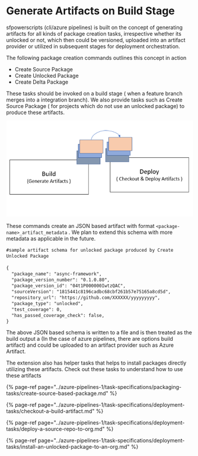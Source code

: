 # Generate Artifacts on Build Stage

sfpowerscripts \(cli/azure pipelines\) is built on the concept of generating artifacts for all kinds of package creation tasks, irrespective whether its unlocked or not, which then could be versioned, uploaded into an artifact provider or utilized in subsequent stages for deployment orchestration. 

The following package creation commands outlines this concept in action

* Create Source Package
* Create Unlocked Package
* Create Delta Package

These tasks should be invoked on a build stage \( when a feature branch merges into a integration branch\).   We also provide tasks such as Create Source Package \( for projects which do not use an unlocked package\) to produce these artifacts.

![Use of artifacts across different stages](../.gitbook/assets/build-deploy.png)

These commands create an JSON based artifact with format `<package-name>_artifact_metadata` . We plan to extend this schema with more metadata as applicable in the future.

```text
#sample artifact schema for unlocked package produced by Create Unlocked Package

{
  "package_name": "async-framework",
  "package_version_number": "0.1.0.80",
  "package_version_id": "04t1P000000IwtzQAC",
  "sourceVersion": "1815441c8196cadbc68cbf261b57e75165a8cd5d",
  "repository_url": "https://github.com/XXXXXX/yyyyyyyyy",
  "package_type": "unlocked",
  "test_coverage": 0,
  "has_passed_coverage_check": false,
}

```

The above JSON based schema is written to a file and is then treated as the build output a \(In the case of azure pipelines, there are options build artifact\) and could be uploaded to an artifact provider such as Azure Artifact.

The extension also has helper tasks that helps to install packages directly utilizing these artifacts. Check out these tasks to understand how to use these artifacts

{% page-ref page="../azure-pipelines-1/task-specifications/packaging-tasks/create-source-based-package.md" %}

{% page-ref page="../azure-pipelines-1/task-specifications/deployment-tasks/checkout-a-build-artifact.md" %}

{% page-ref page="../azure-pipelines-1/task-specifications/deployment-tasks/deploy-a-source-repo-to-org.md" %}

{% page-ref page="../azure-pipelines-1/task-specifications/deployment-tasks/install-an-unlocked-package-to-an-org.md" %}

